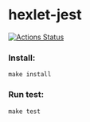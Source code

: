 # hexlet-jest
[![Actions Status](https://github.com/dpetruk/hexlet-jest/workflows/CI/badge.svg)](https://github.com/dpetruk/hexlet-jest/actions)

### Install:

    make install

### Run test:

    make test
